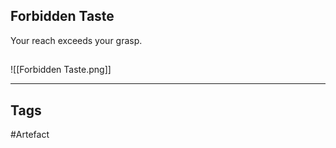 ## Forbidden Taste
Your reach exceeds your grasp.
## 
![[Forbidden Taste.png]]

---
## Tags
#Artefact